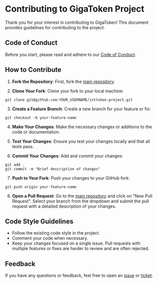 # Contributing to GigaToken Project

Thank you for your interest in contributing to GigaToken! This document provides guidelines for contributing to the project.

## Code of Conduct

Before you start, please read and adhere to our [Code of Conduct](CODE_OF_CONDUCT.md).

## How to Contribute

1. **Fork the Repository**: First, fork the [main repository](https://github.com/investtools/ivttoken-project).

2. **Clone Your Fork**: Clone your fork to your local machine:

```
git clone git@github.com:YOUR_USERNAME/ivttoken-project.git
```

3. **Create a Feature Branch**: Create a new branch for your feature or fix:
```
git checkout -b your-feature-name
```

4. **Make Your Changes**: Make the necessary changes or additions to the code or documentation.

5. **Test Your Changes**: Ensure you test your changes locally and that all tests pass.

6. **Commit Your Changes**: Add and commit your changes:
```
git add .
git commit -m "Brief description of changes"
```

7. **Push to Your Fork**: Push your changes to your GitHub fork:
```
git push origin your-feature-name
```

8. **Open a Pull Request**: Go to the [main repository](https://github.com/investtools/ivttoken-project) and click on "New Pull Request". Select your branch from the dropdown and submit the pull request with a detailed description of your changes.

## Code Style Guidelines

- Follow the existing code style in the project.
- Comment your code when necessary.
- Keep your changes focused on a single issue. Pull requests with multiple features or fixes are harder to review and are often rejected.

## Feedback

If you have any questions or feedback, feel free to open an [issue](https://github.com/investtools/ivttoken_frontend/issues) or [ticket](https://ivttoken.vercel.app/dev/open-ticket).
